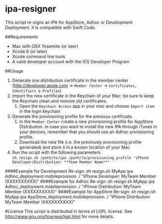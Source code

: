 ipa-resigner
===

This script re-signs an IPA for AppStore, Adhoc or Development Deployment.
It is compatible with Swift Code.

##Requirements
- Mac with OSX Yosemite (or later)
- Xcode 6 (or later)
- Xcode command line tools
- A valid developer account with the iOS Developer Program

##Usage
 1. Generate one distribution certificate in the member center (http://developer.apple.com -> `Member Center` -> `Certificates, Identifiers & Profiles`)
 2. Import the new certificate in the Keychain of your Mac: be sure to keep the Keychain clean and remove old certificates.
    1. Open the `Keychain Access` app in your mac and choose `Import item` in the login keychain
 3. Generate the proviosining profile for the previous certificate.
    1. In the `Member Center` create a new provisioning profile for AppStore Distribution. In case you want to install the new IPA through iTunes in your devices, remember that you should use an Adhoc provisioning profile.
    2. Download the new file (i.e. the previously provisioning profile generated) and store it in a known location of your Mac
 4. Run the script with the following parameters:  
	`sh resign.sh /path/to/ipa /path/to/provisioning_profile "iPhone Developer/Distribution: **Team Member Name**"`

####Example for Development Re-sign:
	sh resign.sh MyApp.ipa Adhoc_deployment.mobileprovision ./ "iPhone Developer: MyTeam Member (XXXXXXXXXX)"
####Example for Adhoc Re-sign:
	sh resign.sh MyApp.ipa Adhoc_deployment.mobileprovision ./ "iPhone Distribution: MyTeam Member (XXXXXXXXXX)"
####Example for AppStore Re-sign:
	sh resign.sh MyApp.ipa AppStore_deployment.mobileprovision ./ "iPhone Distribution: MyTeam Member (XXXXXXXXXX)"


#License
This script is distributed in terms of LGPL license. See http://www.gnu.org/licenses/lgpl.html for more details.
